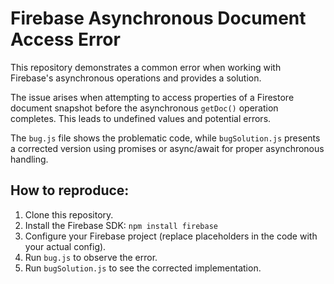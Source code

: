 # Firebase Asynchronous Document Access Error

This repository demonstrates a common error when working with Firebase's asynchronous operations and provides a solution.

The issue arises when attempting to access properties of a Firestore document snapshot before the asynchronous `getDoc()` operation completes.  This leads to undefined values and potential errors.

The `bug.js` file shows the problematic code, while `bugSolution.js` presents a corrected version using promises or async/await for proper asynchronous handling.

## How to reproduce:

1. Clone this repository.
2. Install the Firebase SDK: `npm install firebase`
3. Configure your Firebase project (replace placeholders in the code with your actual config).
4. Run `bug.js` to observe the error. 
5. Run `bugSolution.js` to see the corrected implementation.
